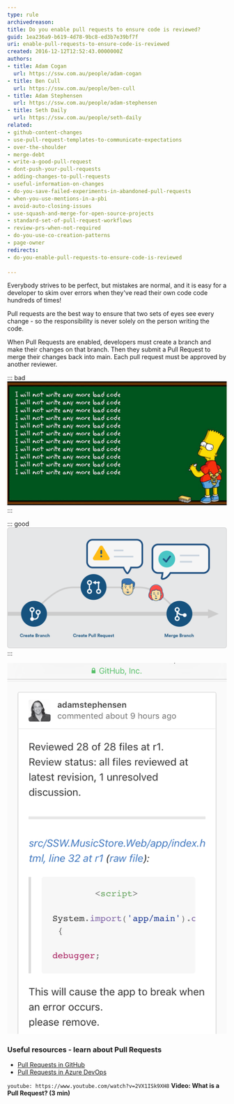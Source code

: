 ```yaml
---
type: rule
archivedreason: 
title: Do you enable pull requests to ensure code is reviewed?
guid: 1ea236a9-b619-4d78-9bc8-ed3b7e39bf7f
uri: enable-pull-requests-to-ensure-code-is-reviewed
created: 2016-12-12T12:52:43.0000000Z
authors:
- title: Adam Cogan
  url: https://ssw.com.au/people/adam-cogan
- title: Ben Cull
  url: https://ssw.com.au/people/ben-cull
- title: Adam Stephensen
  url: https://ssw.com.au/people/adam-stephensen
- title: Seth Daily
  url: https://ssw.com.au/people/seth-daily
related:
- github-content-changes
- use-pull-request-templates-to-communicate-expectations
- over-the-shoulder
- merge-debt
- write-a-good-pull-request
- dont-push-your-pull-requests
- adding-changes-to-pull-requests
- useful-information-on-changes
- do-you-save-failed-experiments-in-abandoned-pull-requests
- when-you-use-mentions-in-a-pbi
- avoid-auto-closing-issues
- use-squash-and-merge-for-open-source-projects
- standard-set-of-pull-request-workflows
- review-prs-when-not-required
- do-you-use-co-creation-patterns
- page-owner
redirects:
- do-you-enable-pull-requests-to-ensure-code-is-reviewed

---
```


Everybody strives to be perfect, but mistakes are normal, and it is easy for a developer to skim over errors when they've read their own code code hundreds of times!

Pull requests are the best way to ensure that two sets of eyes see every change - so the responsibility is never solely on the person writing the code.

<!--endintro-->

When Pull Requests are enabled, developers must create a branch and make their changes on that branch. Then they submit a Pull Request to merge their changes back into main. Each pull request must be approved by another reviewer.

::: bad  
![Figure: Bad example - Leaving the responsibility to each person to write perfect code](i-will-not-write-bad-code.jpg)  
:::

::: good  
![Figure: Good example - Make Pull Requests required](pull-request-diagram.png)  
:::

![Figure: Pull requests also give version history for rejected code!](github-pullrequest-2.png)  

### Useful resources - learn about Pull Requests

* [Pull Requests in GitHub](https://docs.github.com/en/pull-requests/collaborating-with-pull-requests/proposing-changes-to-your-work-with-pull-requests/creating-a-pull-request)
* [Pull Requests in Azure DevOps](https://docs.microsoft.com/en-us/azure/devops/repos/git/pull-requests?view=azure-devops)

`youtube: https://www.youtube.com/watch?v=2VX1ISk9XH8`
**Video: What is a Pull Request? (3 min)**
